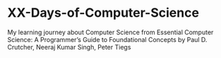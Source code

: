 # XX-Days-of-Computer-Science
My learning journey about Computer Science from
Essential Computer Science: A Programmer’s Guide to Foundational Concepts by Paul D. Crutcher, Neeraj Kumar Singh, Peter Tiegs

